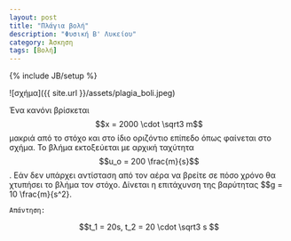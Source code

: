```yaml
---
layout: post
title: "Πλάγια βολή"
description: "Φυσική B' Λυκείου"
category: Άσκηση
tags: [Βολή]
---
```

{% include JB/setup %}

![σχήμα]({{ site.url }}/assets/plagia_boli.jpeg) 


Ένα κανόνι βρίσκεται $$x = 2000 \cdot \sqrt3 m$$ μακριά από το στόχο και στο ίδιο οριζόντιο επίπεδο όπως φαίνεται στο σχήμα. Το βλήμα εκτοξεύεται με αρχική ταχύτητα $$u_o = 200 \frac{m}{s}$$. Εάν δεν υπάρχει αντίσταση από τον αέρα να βρείτε σε πόσο χρόνο θα χτυπήσει το βλήμα τον στόχο. Δίνεται η επιτάχυνση της βαρύτητας $$g = 10 \frac{m}{s^2}.  


`Απάντηση:`

$$t_1 = 20s, t_2 = 20 \cdot \sqrt3 s  $$